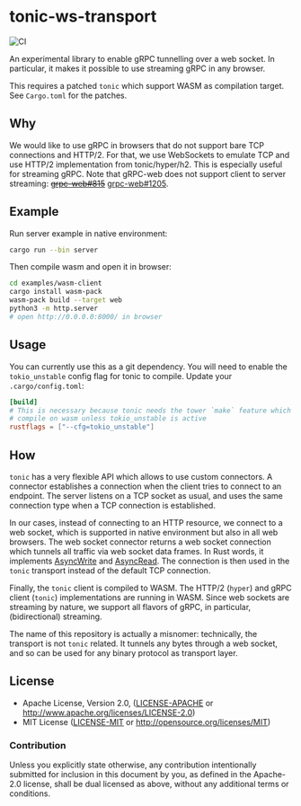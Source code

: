 # tonic-ws-transport
![CI][ci-badge]

An experimental library to enable gRPC tunnelling over a web socket. In
particular, it makes it possible to use streaming gRPC in any browser.

This requires a patched `tonic` which support WASM as compilation target. See
`Cargo.toml` for the patches.

## Why

We would like to use gRPC in browsers that do not support bare TCP connections
and HTTP/2. For that, we use WebSockets to emulate TCP and use HTTP/2
implementation from tonic/hyper/h2. This is especially useful for streaming
gRPC. Note that gRPC-web does not support client to server streaming:
~~[grpc-web#815](https://github.com/grpc/grpc-web/issues/815)~~
[grpc-web#1205](https://github.com/grpc/grpc-web/issues/1205).

## Example

Run server example in native environment:

```bash
cargo run --bin server
```

Then compile wasm and open it in browser:

```bash
cd examples/wasm-client
cargo install wasm-pack
wasm-pack build --target web
python3 -m http.server
# open http://0.0.0.0:8000/ in browser
```

## Usage
You can currently use this as a git dependency. You will need to enable the `tokio_unstable` config flag for tonic to compile.
Update your `.cargo/config.toml`:
```toml
[build]
# This is necessary because tonic needs the tower `make` feature which in turn needs tokios io-std feature which doesn't
# compile on wasm unless tokio_unstable is active
rustflags = ["--cfg=tokio_unstable"]
```

## How

`tonic` has a very flexible API which allows to use custom connectors. A
connector establishes a connection when the client tries to connect to an
endpoint. The server listens on a TCP socket as usual, and uses the same
connection type when a TCP connection is established.

In our cases, instead of connecting to an HTTP resource, we connect to a web
socket, which is supported in native environment but also in all web browsers.
The web socket connector returns a web socket connection which tunnels all
traffic via web socket data frames. In Rust words, it implements
[AsyncWrite](https://docs.rs/tokio/latest/tokio/io/trait.AsyncWrite.html) and
[AsyncRead](https://docs.rs/tokio/latest/tokio/io/trait.AsyncRead.html). The
connection is then used in the `tonic` transport instead of the default TCP
connection.

Finally, the `tonic` client is compiled to WASM. The HTTP/2 (`hyper`) and gRPC
client (`tonic`) implementations are running in WASM. Since web sockets are
streaming by nature, we support all flavors of gRPC, in particular,
(bidirectional) streaming.

The name of this repository is actually a misnomer: technically, the transport
is not `tonic` related. It tunnels any bytes through a web socket, and so can be
used for any binary protocol as transport layer.

## License

 * Apache License, Version 2.0, ([LICENSE-APACHE](LICENSE-APACHE) or
   http://www.apache.org/licenses/LICENSE-2.0)
 * MIT License ([LICENSE-MIT](LICENSE-MIT) or
   http://opensource.org/licenses/MIT)

### Contribution

Unless you explicitly state otherwise, any contribution intentionally submitted
for inclusion in this document by you, as defined in the Apache-2.0 license,
shall be dual licensed as above, without any additional terms or conditions.

[ci-badge]: https://github.com/boxdot/gurk-rs/workflows/CI/badge.svg
